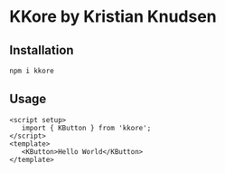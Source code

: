 # KKore by Kristian Knudsen

## Installation
```bash
npm i kkore
```
## Usage
```vue
<script setup>
   import { KButton } from 'kkore';
</script>
<template>
   <KButton>Hello World</KButton>
</template>
```
